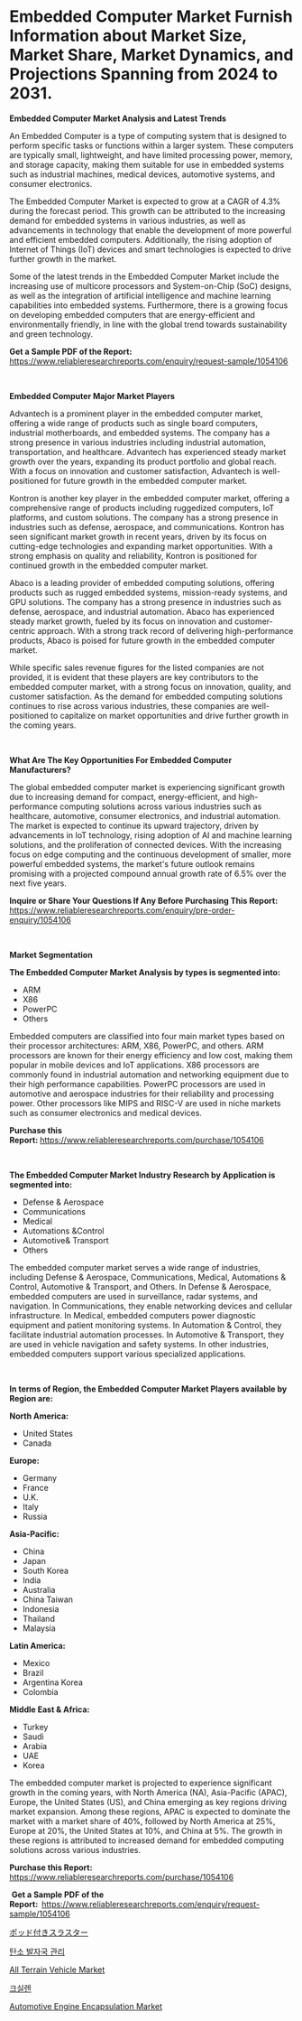 <p><h1>Embedded Computer Market Furnish Information about Market Size, Market Share, Market Dynamics, and Projections Spanning from 2024 to 2031.</h1></p><p><strong>Embedded Computer Market Analysis and Latest Trends</strong></p>
<p><p>An Embedded Computer is a type of computing system that is designed to perform specific tasks or functions within a larger system. These computers are typically small, lightweight, and have limited processing power, memory, and storage capacity, making them suitable for use in embedded systems such as industrial machines, medical devices, automotive systems, and consumer electronics.</p><p>The Embedded Computer Market is expected to grow at a CAGR of 4.3% during the forecast period. This growth can be attributed to the increasing demand for embedded systems in various industries, as well as advancements in technology that enable the development of more powerful and efficient embedded computers. Additionally, the rising adoption of Internet of Things (IoT) devices and smart technologies is expected to drive further growth in the market.</p><p>Some of the latest trends in the Embedded Computer Market include the increasing use of multicore processors and System-on-Chip (SoC) designs, as well as the integration of artificial intelligence and machine learning capabilities into embedded systems. Furthermore, there is a growing focus on developing embedded computers that are energy-efficient and environmentally friendly, in line with the global trend towards sustainability and green technology.</p></p>
<p><strong>Get a Sample PDF of the Report:&nbsp;</strong> <a href="https://www.reliableresearchreports.com/enquiry/request-sample/1054106">https://www.reliableresearchreports.com/enquiry/request-sample/1054106</a></p>
<p>&nbsp;</p>
<p><strong>Embedded Computer Major Market Players</strong></p>
<p><p>Advantech is a prominent player in the embedded computer market, offering a wide range of products such as single board computers, industrial motherboards, and embedded systems. The company has a strong presence in various industries including industrial automation, transportation, and healthcare. Advantech has experienced steady market growth over the years, expanding its product portfolio and global reach. With a focus on innovation and customer satisfaction, Advantech is well-positioned for future growth in the embedded computer market.</p><p>Kontron is another key player in the embedded computer market, offering a comprehensive range of products including ruggedized computers, IoT platforms, and custom solutions. The company has a strong presence in industries such as defense, aerospace, and communications. Kontron has seen significant market growth in recent years, driven by its focus on cutting-edge technologies and expanding market opportunities. With a strong emphasis on quality and reliability, Kontron is positioned for continued growth in the embedded computer market.</p><p>Abaco is a leading provider of embedded computing solutions, offering products such as rugged embedded systems, mission-ready systems, and GPU solutions. The company has a strong presence in industries such as defense, aerospace, and industrial automation. Abaco has experienced steady market growth, fueled by its focus on innovation and customer-centric approach. With a strong track record of delivering high-performance products, Abaco is poised for future growth in the embedded computer market.</p><p>While specific sales revenue figures for the listed companies are not provided, it is evident that these players are key contributors to the embedded computer market, with a strong focus on innovation, quality, and customer satisfaction. As the demand for embedded computing solutions continues to rise across various industries, these companies are well-positioned to capitalize on market opportunities and drive further growth in the coming years.</p></p>
<p>&nbsp;</p>
<p><strong>What Are The Key Opportunities For Embedded Computer Manufacturers?</strong></p>
<p><p>The global embedded computer market is experiencing significant growth due to increasing demand for compact, energy-efficient, and high-performance computing solutions across various industries such as healthcare, automotive, consumer electronics, and industrial automation. The market is expected to continue its upward trajectory, driven by advancements in IoT technology, rising adoption of AI and machine learning solutions, and the proliferation of connected devices. With the increasing focus on edge computing and the continuous development of smaller, more powerful embedded systems, the market's future outlook remains promising with a projected compound annual growth rate of 6.5% over the next five years.</p></p>
<p><strong>Inquire or Share Your Questions If Any Before Purchasing This Report:</strong> <a href="https://www.reliableresearchreports.com/enquiry/pre-order-enquiry/1054106">https://www.reliableresearchreports.com/enquiry/pre-order-enquiry/1054106</a></p>
<p>&nbsp;</p>
<p><strong>Market Segmentation</strong></p>
<p><strong>The Embedded Computer Market Analysis by types is segmented into:</strong></p>
<p><ul><li>ARM</li><li>X86</li><li>PowerPC</li><li>Others</li></ul></p>
<p><p>Embedded computers are classified into four main market types based on their processor architectures: ARM, X86, PowerPC, and others. ARM processors are known for their energy efficiency and low cost, making them popular in mobile devices and IoT applications. X86 processors are commonly found in industrial automation and networking equipment due to their high performance capabilities. PowerPC processors are used in automotive and aerospace industries for their reliability and processing power. Other processors like MIPS and RISC-V are used in niche markets such as consumer electronics and medical devices.</p></p>
<p><strong>Purchase this Report:&nbsp;</strong><a href="https://www.reliableresearchreports.com/purchase/1054106">https://www.reliableresearchreports.com/purchase/1054106</a></p>
<p>&nbsp;</p>
<p><strong>The Embedded Computer Market Industry Research by Application is segmented into:</strong></p>
<p><ul><li>Defense & Aerospace</li><li>Communications</li><li>Medical</li><li>Automations &Control</li><li>Automotive& Transport</li><li>Others</li></ul></p>
<p><p>The embedded computer market serves a wide range of industries, including Defense & Aerospace, Communications, Medical, Automations & Control, Automotive & Transport, and Others. In Defense & Aerospace, embedded computers are used in surveillance, radar systems, and navigation. In Communications, they enable networking devices and cellular infrastructure. In Medical, embedded computers power diagnostic equipment and patient monitoring systems. In Automation & Control, they facilitate industrial automation processes. In Automotive & Transport, they are used in vehicle navigation and safety systems. In other industries, embedded computers support various specialized applications.</p></p>
<p>&nbsp;</p>
<p><strong>In terms of Region, the Embedded Computer Market Players available by Region are:</strong></p>
<p>
    <p> <strong> North America: </strong>
        <ul>
            <li>United States</li>
            <li>Canada</li>
        </ul>
        </p> 
    <p> <strong> Europe: </strong>
        <ul>
            <li>Germany</li>
            <li>France</li>
            <li>U.K.</li>
            <li>Italy</li>
            <li>Russia</li>
        </ul>
        </p> 
    <p> <strong> Asia-Pacific: </strong>
        <ul>
            <li>China</li>
            <li>Japan</li>
            <li>South Korea</li>
            <li>India</li>
            <li>Australia</li>
            <li>China Taiwan</li>
            <li>Indonesia</li>
            <li>Thailand</li>
            <li>Malaysia</li>
        </ul>
        </p> 
    <p> <strong> Latin America: </strong>
        <ul>
            <li>Mexico</li>
            <li>Brazil</li>
            <li>Argentina Korea</li>
            <li>Colombia</li>
        </ul>
        </p> 
    <p> <strong> Middle East & Africa: </strong>
        <ul>
            <li>Turkey</li>
            <li>Saudi</li>
            <li>Arabia</li>
            <li>UAE</li>
            <li>Korea</li>
        </ul>
    </p>
    </p>
<p><p>The embedded computer market is projected to experience significant growth in the coming years, with North America (NA), Asia-Pacific (APAC), Europe, the United States (US), and China emerging as key regions driving market expansion. Among these regions, APAC is expected to dominate the market with a market share of 40%, followed by North America at 25%, Europe at 20%, the United States at 10%, and China at 5%. The growth in these regions is attributed to increased demand for embedded computing solutions across various industries.</p></p>
<p><strong>Purchase this Report: </strong><a href="https://www.reliableresearchreports.com/purchase/1054106">https://www.reliableresearchreports.com/purchase/1054106</a></p>
<p>&nbsp;<strong>Get a Sample PDF of the Report:&nbsp;&nbsp;</strong><a href="https://www.reliableresearchreports.com/enquiry/request-sample/1054106">https://www.reliableresearchreports.com/enquiry/request-sample/1054106</a></p>
<p><strong></strong></p>
<p><p><a href="https://medium.com/@kelsitorphy644/%E3%83%9D%E3%83%83%E3%83%87%E3%83%83%E3%83%89%E3%82%B9%E3%83%A9%E3%82%B9%E3%82%BF%E3%83%BC%E5%B8%82%E5%A0%B4%E3%81%AE%E5%B1%95%E6%9C%9B-%E6%A5%AD%E7%95%8C%E6%A6%82%E8%A6%81%E3%81%A8%E4%BA%88%E6%B8%AC-2024%E5%B9%B4%E3%81%8B%E3%82%892031%E5%B9%B4-38a14dc8638a">ポッド付きスラスター</a></p><p><a href="https://github.com/JonHarrtis67676y/Market-Research-Report-List-1/blob/main/29854668466.md">탄소 발자국 관리</a></p><p><a href="https://issuu.com/reportprime-2/docs/all-terrain-vehicle-market-size-2030.pptx">All Terrain Vehicle Market</a></p><p><a href="https://github.com/idcefvhkdut6/Market-Research-Report-List-1/blob/main/23515518467.md">크실렌</a></p><p><a href="https://issuu.com/reportprime-2/docs/automotive-engine-encapsulation-market-size-2030.p">Automotive Engine Encapsulation Market</a></p></p>